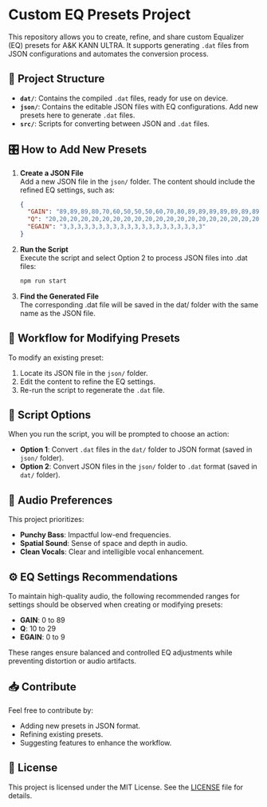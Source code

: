 # Custom EQ Presets Project

This repository allows you to create, refine, and share custom Equalizer (EQ) presets for A&K KANN ULTRA. It supports generating `.dat` files from JSON configurations and automates the conversion process.

## 📂 Project Structure

- **`dat/`**: Contains the compiled `.dat` files, ready for use on device.
- **`json/`**: Contains the editable JSON files with EQ configurations. Add new presets here to generate `.dat` files.
- **`src/`**: Scripts for converting between JSON and `.dat` files.

## 🎛️ How to Add New Presets

1. **Create a JSON File**  
   Add a new JSON file in the `json/` folder. The content should include the refined EQ settings, such as:

   ```json
   {
     "GAIN": "89,89,89,80,70,60,50,50,50,60,70,80,89,89,89,89,89,89,89,89",
     "Q": "20,20,20,20,20,20,20,20,20,20,20,20,20,20,20,20,20,20,20,20",
     "EGAIN": "3,3,3,3,3,3,3,3,3,3,3,3,3,3,3,3,3,3,3,3"
   }
    ```
2. **Run the Script**  
Execute the script and select Option 2 to process JSON files into .dat files:

    ```bash
    npm run start
    ```
3. **Find the Generated File**  
    The corresponding .dat file will be saved in the dat/ folder with the same name as the JSON file.

## 🔄 Workflow for Modifying Presets

To modify an existing preset:

1. Locate its JSON file in the `json/` folder.
2. Edit the content to refine the EQ settings.
3. Re-run the script to regenerate the `.dat` file.

## 🔧 Script Options

When you run the script, you will be prompted to choose an action:

- **Option 1**: Convert `.dat` files in the `dat/` folder to JSON format (saved in `json/` folder).
- **Option 2**: Convert JSON files in the `json/` folder to `.dat` format (saved in `dat/` folder).

## 🎵 Audio Preferences

This project prioritizes:

- **Punchy Bass**: Impactful low-end frequencies.
- **Spatial Sound**: Sense of space and depth in audio.
- **Clean Vocals**: Clear and intelligible vocal enhancement.

## ⚙️ EQ Settings Recommendations

To maintain high-quality audio, the following recommended ranges for settings should be observed when creating or modifying presets:

- **GAIN**: 0 to 89
- **Q**: 10 to 29
- **EGAIN**: 0 to 9

These ranges ensure balanced and controlled EQ adjustments while preventing distortion or audio artifacts.


## 📥 Contribute

Feel free to contribute by:

- Adding new presets in JSON format.
- Refining existing presets.
- Suggesting features to enhance the workflow.

## 📄 License

This project is licensed under the MIT License. See the [LICENSE](LICENSE) file for details.

